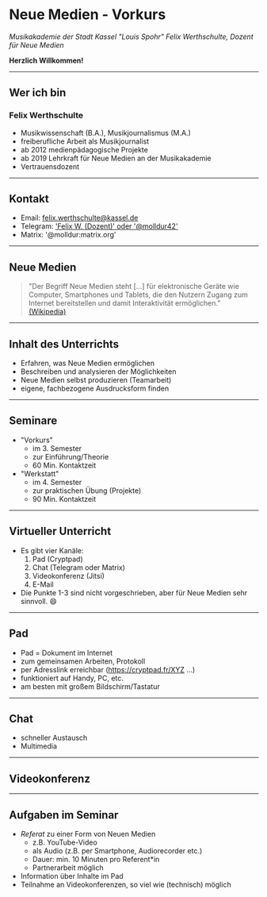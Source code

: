 # Neue Medien - Vorkurs

_Musikakademie der Stadt Kassel "Louis Spohr"_
_Felix Werthschulte, Dozent für Neue Medien_

**Herzlich Willkommen!**

---

## Wer ich bin

### Felix Werthschulte
- Musikwissenschaft (B.A.), Musikjournalismus (M.A.)
- freiberufliche Arbeit als Musikjournalist
- ab 2012 medienpädagogische Projekte
- ab 2019 Lehrkraft für Neue Medien an der Musikakademie
- Vertrauensdozent

---

## Kontakt

- Email: [felix.werthschulte@kassel.de](mailto:felix.werthschulte@kassel.de)
- Telegram: ['Felix W. (Dozent)' oder '@molldur42'](t.me/molldur42)
- Matrix: '\@molldur:matrix.org'

---

## Neue Medien

> "Der Begriff Neue Medien steht [...] für elektronische Geräte wie Computer, Smartphones und Tablets, die den Nutzern Zugang zum Internet bereitstellen und damit Interaktivität ermöglichen." [(Wikipedia)](https://de.wikipedia.org/wiki/Neue_Medien)

---

## Inhalt des Unterrichts

* Erfahren, was Neue Medien ermöglichen
* Beschreiben und analysieren der Möglichkeiten
* Neue Medien selbst produzieren (Teamarbeit)
* eigene, fachbezogene Ausdrucksform finden

---

## Seminare

* "Vorkurs"
  * im 3. Semester
  * zur Einführung/Theorie
  * 60 Min. Kontaktzeit
* "Werkstatt"
  * im 4. Semester
  * zur praktischen Übung (Projekte)
  * 90 Min. Kontaktzeit

---

## Virtueller Unterricht

* Es gibt vier Kanäle:
  1. Pad (Cryptpad)
  2. Chat (Telegram oder Matrix)
  3. Videokonferenz (Jitsi)
  4. E-Mail
* Die Punkte 1-3 sind nicht vorgeschrieben, aber für Neue Medien sehr sinnvoll. :smile:

---

## Pad

* Pad = Dokument im Internet
* zum gemeinsamen Arbeiten, Protokoll
* per Adresslink erreichbar (https://cryptpad.fr/XYZ ...)
* funktioniert auf Handy, PC, etc.
* am besten mit großem Bildschirm/Tastatur

---

## Chat

* schneller Austausch
* Multimedia

---

## Videokonferenz

---

## Aufgaben im Seminar

- *Referat* zu einer Form von Neuen Medien
  - z.B. YouTube-Video
  - als Audio (z.B. per Smartphone, Audiorecorder etc.)
  - Dauer: min. 10 Minuten pro Referent*in
  - Partnerarbeit möglich
- Information über Inhalte im Pad
- Teilnahme an Videokonferenzen, so viel wie (technisch) möglich
